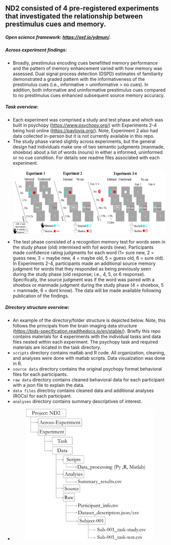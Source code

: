 ## ND2 consisted of 4 pre-registered experiments that investigated the relationship between prestimulus cues and memory.
##### Open science framework: https://osf.io/ydmun/.

##### Across experiment findings:
* Broadly, prestimulus encoding cues benefitted memory performance and the pattern of memory enhancement varied with how memory was assessed. Dual signal process detection (DSPD) estimates of familiarity demonstrated a graded pattern with the informativeness of the prestimulus cues (i.e., informative > uninformative > no cues). In addition, both informative and uninformative prestimulus cues compared to no prestimulus cues enhanced subsequent source memory accuracy. 

##### Task overview:
* Each experiment was comprised a study and test phase and which was built in psychopy (https://www.psychopy.org/) with Experiments 2-4 being host online (https://pavlovia.org/). Note, Experiment 2 also had data collected in-person but it is not currently available in this repo.
* The study phase varied slightly across experiments, but the general design had individuals make one of two semantic judgments (manmade, shoebox) about a list of words (nouns) in either a informed, uninformed or no cue condition. For details see readme files associated with each experiment.<p align = "center"> <img src="https://github.com/nickwyeh/ND2/blob/main/figures/nd2.png" height = "200" width="600"> </p> 
* The test phase consisted of a recognition memory test for words seen in the study phase (old) intermixed with foil words (new). Participants made confidence rating judgments for each word (1= sure new, 2 = guess new, 3 = maybe new, 4 = maybe old, 5 = guess old, 6 = sure old). In Experiments 2-4, participants made an additional source memory judgment for words that they responded as being previously seen during the study phase (old response; i.e., 4, 5, or 6 response). Specifically, the source judgment was if the word was paired with a shoebox or manmade judgment during the study phase (4 = shoebox, 5 = manmade, 6 = dont know). The data will be made available following publication of the findings.


 ##### Directory structure overview:
* An example of the directory/folder structure is depicted below. Note, this follows the principals from the brain imaging data structure (https://bids-specification.readthedocs.io/en/stable/). Briefly this repo contains materials for 4 experiments with the individual tasks and data files nested within each experiment. The psychopy task and required materials are located in the task directory. 
* `scripts` directory contains matlab and R code. All organization, cleaning, and analyses were done with matlab scripts. Data visualzation was done in R. 
* `source data` directory contains the original psychopy format behavioral files for each participants. 
* `raw data` directory contains cleaned behavioral data for each participant with a json file to explain the data. 
* `data files` directroy contains cleaned data and additional analyses (ROCs) for each participant.
* `analyses` directory contains summary descriptives of interest.  
* <p align="center"> <img src="https://github.com/nickwyeh/ND2/blob/main/figures/data_structure.png" width="400">  </p>
 
 
